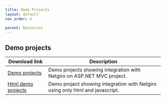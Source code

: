 ```yaml
---
title: Demo Projects
layout: default
nav_order: 4

parent: Resources
---
```


## Demo projects

| Download link | Description |
| ------------- | ------------- |
| [Demo projects](/documents/demos/NetgiroDemos.zip) | Demo projects showing integration with Netgiro on ASP.NET MVC project. |
| [Html demo projects](/documents/demos/Netgiro%20-%20html%20demos.zip) | Demo project showing integration with Netgiro using only html and javascript. |